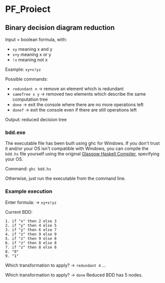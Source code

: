 # PF_Proiect
## Binary decision diagram reduction

Input = boolean formula, with:
- ```xy``` meaning x and y
- ```x+y``` meaning x or y
- ```!x``` meaning not x

Example: ```xy+x!yz```

Possible commands:
- ```redundant n``` -> remove an element which is redundant
- ```sameTree x y``` -> removed two elements which describe the same computation tree
- ```done``` -> exit the console where there are no more operations left
- ```donef``` -> exit the console even if there are still operations left

Output: reduced decision tree

### bdd.exe
The executable file has been built using ghc for Windows.
If you don\'t trust it and/or your OS isn\'t compatible with Windows, you can compile the ```bdd.hs``` file yourself using the original [Glasgow Haskell Compiler](https://www.haskell.org/ghc/), specifying your OS.

Command: ```ghc bdd.hs```

Otherwise, just run the executable from the command line.

### Example execution

Enter formula:
-> ```xy+x!yz```

Current BDD:
```
1. if "x" then 2 else 3
2. if "y" then 4 else 5
3. if "y" then 6 else 7
4. if "z" then 9 else 9
5. if "z" then 9 else 8
6. if "z" then 8 else 8
7. if "z" then 8 else 8
8. "0"
9. "1"
```

Which transformation to apply?
-> ```redundant 4```
...

Which transformation to apply?
-> ```done```
Reduced BDD has 5 nodes.